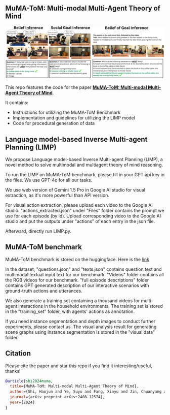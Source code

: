 ## MuMA-ToM: Multi-modal Multi-Agent Theory of Mind

![intro](figures/question_types.png)

This repo features the code for the paper [**MuMA-ToM: Multi-modal Multi-Agent Theory of Mind**](https://arxiv.org/abs/2408.12574).

It contains:
* Instructions for utilizing the MuMA-ToM Benchmark
* Implementation and guidelines for utilizing the LIMP model
* Code for procedural generation of data

## Language model-based Inverse Multi-agent Planning (LIMP)
We propose Language model-based Inverse Multi-agent Planning (LIMP), a novel method to solve multimodal and multiagent theory of mind reasoning. 

To run the LIMP on MuMA-ToM benchmark, please fill in your GPT api key in the files. We use GPT-4o for all our tasks.

We use web version of Gemini 1.5 Pro in Google AI studio for visual extraction, as it's more powerful than API version. 

For visual action extraction, please upload each video to the Google AI studio. "actions_extracted.json" under "Files" folder contains the prompt we use for each episode (by id). Upload corresponding video to the Google AI studio and put the outputs under "actions" of each entry in the json file. 

Afterward, directly run LIMP.py.

## MuMA-ToM benchmark
MuMA-ToM benchmark is stored on the huggingface. Here is the [link](https://huggingface.co/datasets/SCAI-JHU/MUMA-TOM-BENCHMARK/tree/main)

In the dataset, "questions.json" and "texts.json" contains question text and multimodal textual input text for our benchmark. "Videos" folder contains all the RGB videos for our benchmark. "full episode descriptions" folder contains GPT generated description of our interactive scenarios with ground-truth actions and utterances.

We also generate a training set containing a thousand videos for multi-agent interactions in the household environments. The training set is stored in the "training_set" folder, with agents' actions as annotation.

If you need instance segmentation and depth images to conduct further experiments, please contact us. The visual analysis result for generating scene graphs using instance segmentation is stored in the "visual data" folder.

## Citation
Please cite the paper and star this repo if you find it interesting/useful, thanks!

```bibtex
@article{shi2024muma,
  title={MuMA-ToM: Multi-modal Multi-Agent Theory of Mind},
  author={Shi, Haojun and Ye, Suyu and Fang, Xinyu and Jin, Chuanyang and Isik, Layla and Kuo, Yen-Ling and Shu, Tianmin},
  journal={arXiv preprint arXiv:2408.12574},
  year={2024}
}
```

